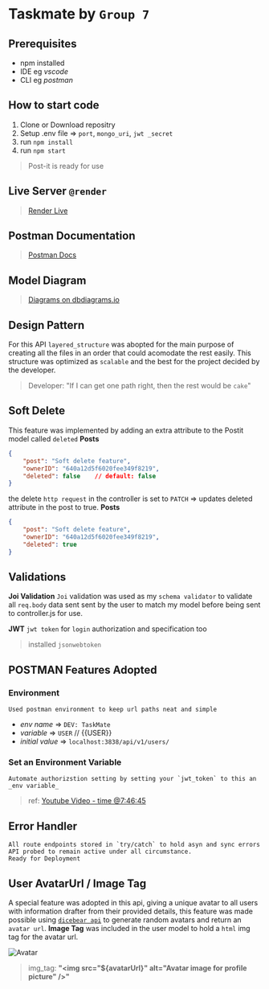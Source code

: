 # Taskmate by `Group 7`

## Prerequisites 
-   npm installed
-   IDE eg _vscode_
-   CLI eg _postman_

## How to start code
1.  Clone or Download repositry
2.  Setup .env file => `port`, `mongo_uri`, `jwt _secret`
2.  run `npm install`
3.  run `npm start`
>   Post-it is ready for use

## Live Server `@render`
>   [Render Live](https://taskmate-mwru.onrender.com)

## Postman Documentation
>   [Postman Docs](https://documenter.getpostman.com/view/19026826/2s93eWzsSf)  



## Model Diagram
>   [Diagrams on dbdiagrams.io](https://dbdiagram.io/d/64530448dca9fb07c477a04a)

## Design Pattern
For this API `layered_structure` was abopted for the main purpose of creating 
all the files in an order that could acomodate the rest easily. This structure was optimized 
as `scalable` and the best for the project decided by the developer. 
> Developer: "If I can get one path right, then the rest would be `cake`"
    
## **Soft Delete** 
This feature was implemented by adding an extra attribute to the Postit model called `deleted`
**Posts**
```json
{
    "post": "Soft delete feature",
    "ownerID": "640a12d5f6020fee349f8219",
    "deleted": false    // default: false
}
```
the delete `http request` in the controller is set to `PATCH` => updates deleted attribute in the post to true. 
**Posts**
```json
{
    "post": "Soft delete feature",
    "ownerID": "640a12d5f6020fee349f8219",
    "deleted": true
}
```

## **Validations**

**Joi Validation**
    `Joi` validation was used as my `schema validator` to validate all `req.body` data sent sent by the user to match my model before being sent to controller.js for use.

**JWT**
    `jwt token` for `login` authorization and specification too
>   installed `jsonwebtoken`

## POSTMAN Features Adopted
    
### Environment
    Used postman environment to keep url paths neat and simple
-   _env name_ => `DEV: TaskMate`
-   _variable_ => `USER` // {{USER}}
-   _initial value_ => `localhost:3838/api/v1/users/`

### Set an Environment Variable
    Automate authorizstion setting by setting your `jwt_token` to this an _env variable_ 
> ref: [Youtube Video - time @7:46:45](https://youtu.be/0sOvCWFmrtA)

## Error Handler
    All route endpoints stored in `try/catch` to hold asyn and sync errors
    API probed to remain active under all circumstance.
    Ready for Deployment

## User AvatarUrl / Image Tag
A special feature was adopted in this api, giving a unique avatar to all users with information drafter
from their provided details, this feature was made possible using [`dicebear api`](https://www.dicebear.com/) to generate random avatars and return an `avatar url`. **Image Tag** was included in the user model to hold a `html` img tag for the avatar url.

![Avatar](https://api.dicebear.com/5.x/pixel-art-neutral/svg?seed=prince247-98t6l-gmail-aguyj-com&size=200&radius=50)

> img_tag: **"<img src=\"${avatarUrl}\" alt=\"Avatar image for profile picture\" />"**